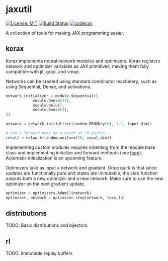 # jaxutil
[![License: MIT](https://img.shields.io/badge/License-MIT-yellow.svg)](https://opensource.org/licenses/MIT)
[![Build Status](https://travis-ci.com/justinjfu/jaxutil.svg?branch=master)](https://travis-ci.com/justinjfu/jaxutil)
[![codecov](https://codecov.io/gh/justinjfu/jaxutil/branch/master/graph/badge.svg)](https://codecov.io/gh/justinjfu/jaxutil)

A collection of tools for making JAX programming easier.

## kerax

Kerax implements neural network modules and optimizers. Kerax registers network and optimizer variables as JAX primitives, making them fully compatible with jit, grad, and vmap.

Networks can be created using standard combinator machinery, such as using Sequential, Dense, and activations.
```python
network_initializer = module.Sequential([
            module.Dense(32),
            module.Relu(),
            module.Dense(2),
])
        
network = network_initializer(random.PRNGKey(0), (-1, input_dim))

# Run a forward pass on a batch of 10 points.
result = network(random.uniform(10, input_dim))
```
Implementing custom modules requires inheriting from the module base class and implementing initialize and forward methods (see [here](https://github.com/justinjfu/jaxlib/blob/master/kerax/networks.py)). Automatic initialization is an upcoming feature.

Optimizers take as input a network and gradient. Once quirk is that since updates are functionally pure and states are immutable, the step function outputs both a new optimizer and a new network. Make sure to use the new optimizer on the next gradient update.
```python
optimizer = optimizers.Adam()(network)
optimizer, network = optimizer.step(network, loss_fn)
```

## distributions

TODO: Basic distributions and bijectors.

## rl

TODO: immutable replay buffers
